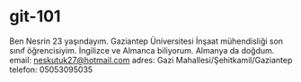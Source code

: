 # git-101
Ben Nesrin
23 yaşındayım.
Gaziantep Üniversitesi İnşaat mühendisliği son sınıf öğrencisiyim.
İngilizce ve Almanca biliyorum.
Almanya da doğdum.
email: neskutuk27@hotmail.com
adres: Gazi Mahallesi/Şehitkamil/Gaziantep
telefon: 05053095035
